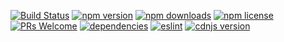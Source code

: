 [![Build Status](https://img.shields.io/endpoint.svg?url=https%3A%2F%2Factions-badge.atrox.dev%2Fecrmnn%2Fcollect.js%2Fbadge%3Fref%3Dhotfix%252F4.35.2&style=flat-square&label=build)](https://actions-badge.atrox.dev/ecrmnn/collect.js)
[![npm version](https://img.shields.io/npm/v/collect.js.svg?style=flat-square)](http://badge.fury.io/js/collect.js)
[![npm downloads](https://img.shields.io/npm/dm/collect.js.svg?style=flat-square)](http://badge.fury.io/js/collect.js)
[![npm license](https://img.shields.io/npm/l/collect.js.svg?style=flat-square)](http://badge.fury.io/js/collect.js)
[![PRs Welcome](https://img.shields.io/badge/PRs-welcome-brightgreen.svg?style=flat-square)](http://makeapullrequest.com)
[![dependencies](https://img.shields.io/badge/dependencies-none-brightgreen.svg?style=flat-square)](https://github.com/ecrmnn/collect.js/blob/master/package.json)
[![eslint](https://img.shields.io/badge/code_style-airbnb-blue.svg?style=flat-square)](https://github.com/airbnb/javascript)
[![cdnjs version](https://img.shields.io/cdnjs/v/collect.js.svg?style=flat-square)](https://cdnjs.com/libraries/collect.js)
